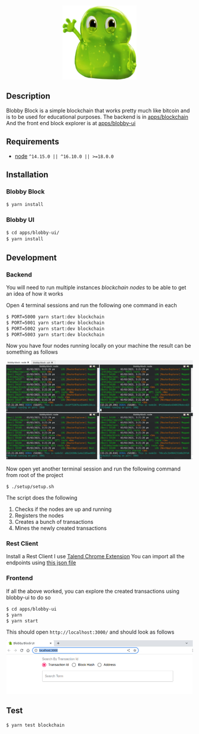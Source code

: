 <p align="center">
  <img src="./apps/blobby-ui/public/logo192.png" width="200" alt="Blobby Logo" />
</p>

## Description

Blobby Block is a simple blockchain that works pretty much like bitcoin and is to be used for educational purposes.
The backend is in [apps/blockchain](./apps/blockchain)
And the front end block explorer is at [apps/blobby-ui](./apps/blobby-ui)

## Requirements
* [node](https://nodejs.org/en/download/) `^14.15.0 || ^16.10.0 || >=18.0.0`


## Installation

### Blobby Block 

```bash
$ yarn install
```

### Blobby UI

```bash
$ cd apps/blobby-ui/
$ yarn install
```

## Development

### Backend
You will need to run multiple instances _blockchain nodes_ to be able to get an idea of how it works

Open 4 terminal sessions and run the following one command in each

```shell
$ PORT=5000 yarn start:dev blockchain
$ PORT=5001 yarn start:dev blockchain
$ PORT=5002 yarn start:dev blockchain
$ PORT=5003 yarn start:dev blockchain
```
Now you have four nodes running locally on your machine the result can be something as follows

<img alt="blockchain nodes" src="assets/blockchain-nodes.png">

Now open yet another terminal session and run the following command from root of the project

```shell
$ ./setup/setup.sh   
```

The script does the following

1. Checks if the nodes are up and running
2. Registers the nodes
3. Creates a bunch of transactions
4. Mines the newly created transactions

### Rest Client
Install a Rest Client I use [Talend Chrome Extension](https://chrome.google.com/webstore/detail/talend-api-tester-free-ed/aejoelaoggembcahagimdiliamlcdmfm?hl=en)
You can import all the endpoints using [this json file](./assets/blobby-block-apis.json)

### Frontend
If all the above worked, you can explore the created transactions using blobby-ui to do so

```shell
$ cd apps/blobby-ui
$ yarn
$ yarn start
```
This should open `http://localhost:3000/` and should look as follows

<img alt="blobby ui" src="assets/blobby-ui.png">


## Test

```shell
$ yarn test blockchain
```

